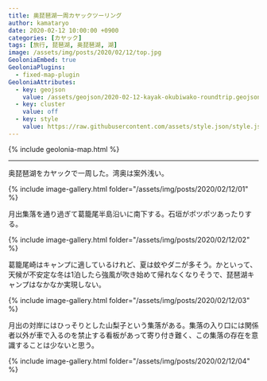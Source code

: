 ```yaml
---
title: 奥琵琶湖一周カヤックツーリング
author: kamataryo
date: 2020-02-12 10:00:00 +0900
categories: [カヤック]
tags: [旅行, 琵琶湖, 奥琵琶湖, 湖]
image: /assets/img/posts/2020/02/12/top.jpg
GeoloniaEmbed: true
GeoloniaPlugins:
  - fixed-map-plugin
GeoloniaAttributes:
  - key: geojson
    value: /assets/geojson/2020-02-12-kayak-okubiwako-roundtrip.geojson
  - key: cluster
    value: off
  - key: style
    value: https://raw.githubusercontent.com/assets/style.json/style.json
---
```


{% include geolonia-map.html %}

---

奥琵琶湖をカヤックで一周した。湾奥は案外浅い。

{% include image-gallery.html folder="/assets/img/posts/2020/02/12/01" %}

月出集落を通り過ぎて葛籠尾半島沿いに南下する。石垣がポツポツあったりする。

{% include image-gallery.html folder="/assets/img/posts/2020/02/12/02" %}

葛籠尾崎はキャンプに適しているけれど、夏は蚊やダニが多そう。かといって、天候が不安定な冬は1泊したら強風が吹き始めて帰れなくなりそうで、琵琶湖キャンプはなかなか実現しない。

{% include image-gallery.html folder="/assets/img/posts/2020/02/12/03" %}

月出の対岸にはひっそりとした山梨子という集落がある。集落の入り口には関係者以外が車で入るのを禁止する看板があって寄り付き難く、この集落の存在を意識することは少ないと思う。

{% include image-gallery.html folder="/assets/img/posts/2020/02/12/04" %}
